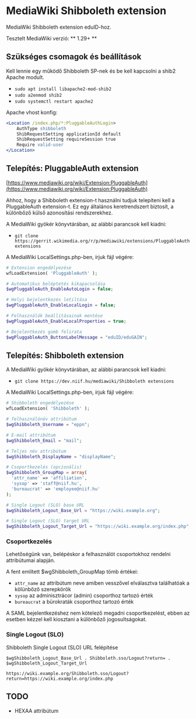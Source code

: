 # MediaWiki Shibboleth extension

MediaWiki Shibboleth extension eduID-hoz.

Tesztelt MediaWiki verzió: ** 1.29+ **

## Szükséges csomagok és beállítások

Kell lennie egy működő Shibboleth SP-nek és be kell kapcsolni a shib2 Apache modult.

* `sudo apt install libapache2-mod-shib2`
* `sudo a2enmod shib2`
* `sudo systemctl restart apache2`

Apache vhost konfig:

```apache
<Location /index.php/*:PluggableAuthLogin>
	AuthType shibboleth
	ShibRequestSetting applicationId default
	ShibRequestSetting requireSession true
	Require valid-user
</Location>
```

## Telepítés: PluggableAuth extension

[https://www.mediawiki.org/wiki/Extension:PluggableAuth](https://www.mediawiki.org/wiki/Extension:PluggableAuth)

Ahhoz, hogy a Shibboleth extension-t használni tudjuk telepíteni kell a PluggableAuth extension-t. Ez egy általános keretrendszert biztosít, a különbőző külső azonosítási rendszerekhez.

A MediaWiki gyökér könyvtárában, az alábbi parancsok kell kiadni:

* `git clone https://gerrit.wikimedia.org/r/p/mediawiki/extensions/PluggableAuth extensions`

A MediaWiki LocalSettings.php-ben, írjuk fájl végére:

```php
# Extension engedélyezése
wfLoadExtension( 'PluggableAuth' );

# Automatikus beléptetés kikapacsolása
$wgPluggableAuth_EnableAutoLogin = false;

# Helyi bejelentkezés letiltása
$wgPluggableAuth_EnableLocalLogin = false;

# Felhasználók beállításainak mentése
$wgPluggableAuth_EnableLocalProperties = true;

# Bejelentkezés gomb felirata
$wgPluggableAuth_ButtonLabelMessage = "eduID/eduGAIN";
```

## Telepítés: Shibboleth extension

A MediaWiki gyökér könyvtárában, az alábbi parancsok kell kiadni:

* `git clone https://dev.niif.hu/mediawiki/Shibboleth extensions`

A MediaWiki LocalSettings.php-ben, írjuk fájl végére:

```php
# Shibboleth engedélyezése
wfLoadExtension( 'Shibboleth' );

# felhasználónév attribútum
$wgShibboleth_Username = "eppn";

# E-mail attribútum
$wgShibboleth_Email = "mail";

# Teljes név attribútum
$wgShibboleth_DisplayName = "displayName";

# Csoportkezelés (opcionális)
$wgShibboleth_GroupMap = array(
  'attr_name' => 'affiliation',
  'sysop' => 'staff@niif.hu',
  'bureaucrat' => 'employee@niif.hu'
);

# Single Logout (SLO) base URL
$wgShibboleth_Logout_Base_Url = "https://wiki.example.org";

# Single Logout (SLO) target URL
$wgShibboleth_Logout_Target_Url = "https://wiki.example.org/index.php";

```

### Csoportkezelés

Lehetőségünk van, belépéskor a felhasználót csoportokhoz rendelni attribútumai alapján.

A fent említett $wgShibboleth_GroupMap tömb értékei:

 * `attr_name` az attribútum neve amiben vesszővel elválasztva találhatóak a kölünbőző szerepkörök
 * `sysop` az adminisztrácor (admin) csoporthoz tartozó érték
 * `bureaucrat` a bürokraták csoporthoz tartozó érték

A SAML bejelentkezéshez nem kötelező megadni csoportkezelést, ebben az esetben kézzel kell kiosztani a különbőző jogosultságokat.

### Single Logout (SLO)

Shibboleth Single Logout (SLO) URL felépítése

`$wgShibboleth_Logout_Base_Url . Shibboleth.sso/Logout?return= . $wgShibboleth_Logout_Target_Url`

`https://wiki.example.org/Shibboleth.sso/Logout?return=https://wiki.example.org/index.php`

## TODO

 * HEXAA attribútum
